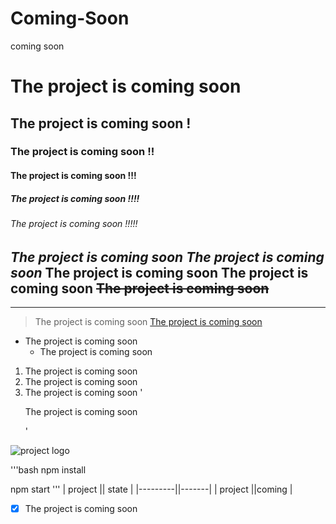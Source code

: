 # Coming-Soon
coming soon
<!--The project is coming soon....-->
# The project is coming soon
## The project is coming soon !
### The project is coming soon !!
#### The project is coming soon !!!
##### The project is coming soon !!!!
###### The project is coming soon !!!!!
*The project is coming soon*
_The project is coming soon_
**The project is coming soon**
__The project is coming soon__
~~The project is coming soon~~
---
___
> The project is coming soon
[The project is coming soon](https://github.com/DariaEvtina/Coming-Soon)


* The project is coming soon
  * The project is coming soon
1. The project is coming soon
2. The project is coming soon
3. The project is coming soon
'<p>The project is coming soon</p>'


![project logo](https://images.app.goo.gl/NdD3rK72KhPhoQy2A)


'''bash
  npm install
  
  npm start
'''
| project || state |
|---------||-------|
| project ||coming |

* [x] The project is coming soon

